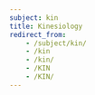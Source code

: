 ```yaml
---
subject: kin
title: Kinesiology
redirect_from:
    - /subject/kin/
    - /kin
    - /kin/
    - /KIN
    - /KIN/
---
```

